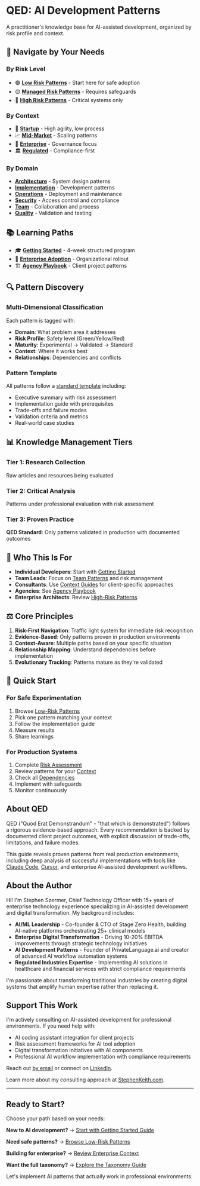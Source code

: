 # QED: AI Development Patterns

A practitioner's knowledge base for AI-assisted development, organized by risk profile and context.

## 🎯 Navigate by Your Needs

### By Risk Level
- 🟢 [**Low Risk Patterns**](by-risk/low-risk/index.md) - Start here for safe adoption
- 🟡 [**Managed Risk Patterns**](by-risk/managed-risk/index.md) - Requires safeguards
- 🔴 [**High Risk Patterns**](by-risk/high-risk/index.md) - Critical systems only

### By Context
- 🚀 [**Startup**](by-context/startup/index.md) - High agility, low process
- 📈 [**Mid-Market**](by-context/mid-market/index.md) - Scaling patterns
- 🏢 [**Enterprise**](by-context/enterprise/index.md) - Governance focus
- 🏛️ [**Regulated**](by-context/regulated/index.md) - Compliance-first

### By Domain
- [**Architecture**](patterns/architecture/index.md) - System design patterns
- [**Implementation**](patterns/implementation/index.md) - Development patterns
- [**Operations**](patterns/operations/index.md) - Deployment and maintenance
- [**Security**](patterns/security/index.md) - Access control and compliance
- [**Team**](patterns/team/index.md) - Collaboration and process
- [**Quality**](patterns/quality/index.md) - Validation and testing

## 📚 Learning Paths

- 🎓 [**Getting Started**](learning-paths/getting-started.md) - 4-week structured program
- 🏢 [**Enterprise Adoption**](learning-paths/enterprise-adoption.md) - Organizational rollout
- 🏗️ [**Agency Playbook**](learning-paths/agency-playbook.md) - Client project patterns

## 🔍 Pattern Discovery

### Multi-Dimensional Classification
Each pattern is tagged with:
- **Domain**: What problem area it addresses
- **Risk Profile**: Safety level (Green/Yellow/Red)
- **Maturity**: Experimental → Validated → Standard
- **Context**: Where it works best
- **Relationships**: Dependencies and conflicts

### Pattern Template
All patterns follow a [standard template](PATTERN_TEMPLATE.md) including:
- Executive summary with risk assessment
- Implementation guide with prerequisites
- Trade-offs and failure modes
- Validation criteria and metrics
- Real-world case studies

## 📊 Knowledge Management Tiers

### Tier 1: Research Collection
Raw articles and resources being evaluated

### Tier 2: Critical Analysis  
Patterns under professional evaluation with risk assessment

### Tier 3: Proven Practice
**QED Standard**: Only patterns validated in production with documented outcomes

## 🎯 Who This Is For

- **Individual Developers**: Start with [Getting Started](learning-paths/getting-started.md)
- **Team Leads**: Focus on [Team Patterns](patterns/team/index.md) and risk management
- **Consultants**: Use [Context Guides](by-context/index.md) for client-specific approaches
- **Agencies**: See [Agency Playbook](learning-paths/agency-playbook.md)
- **Enterprise Architects**: Review [High-Risk Patterns](by-risk/high-risk/index.md)

## ⚖️ Core Principles

1. **Risk-First Navigation**: Traffic light system for immediate risk recognition
2. **Evidence-Based**: Only patterns proven in production environments
3. **Context-Aware**: Multiple paths based on your specific situation
4. **Relationship Mapping**: Understand dependencies before implementation
5. **Evolutionary Tracking**: Patterns mature as they're validated

## 🚀 Quick Start

### For Safe Experimentation
1. Browse [Low-Risk Patterns](by-risk/low-risk/index.md)
2. Pick one pattern matching your context
3. Follow the implementation guide
4. Measure results
5. Share learnings

### For Production Systems
1. Complete [Risk Assessment](patterns/quality/risk-assessment.md)
2. Review patterns for your [Context](by-context/index.md)
3. Check all [Dependencies](PATTERN_TEMPLATE.md#relationships)
4. Implement with safeguards
5. Monitor continuously

## About QED

QED ("Quod Erat Demonstrandum" - "that which is demonstrated") follows a rigorous evidence-based approach. Every recommendation is backed by documented client project outcomes, with explicit discussion of trade-offs, limitations, and failure modes.

This guide reveals proven patterns from real production environments, including deep analysis of successful implementations with tools like [Claude Code](https://claude.ai/code), [Cursor](https://cursor.sh), and enterprise AI-assisted development workflows.

## About the Author

Hi! I'm Stephen Szermer, Chief Technology Officer with 15+ years of enterprise technology experience specializing in AI-assisted development and digital transformation. My background includes:

- **AI/ML Leadership** - Co-founder & CTO of Stage Zero Health, building AI-native platforms orchestrating 25+ clinical models
- **Enterprise Digital Transformation** - Driving 10-20% EBITDA improvements through strategic technology initiatives
- **AI Development Patterns** - Founder of PrivateLanguage.ai and creator of advanced AI workflow automation systems
- **Regulated Industries Expertise** - Implementing AI solutions in healthcare and financial services with strict compliance requirements

I'm passionate about transforming traditional industries by creating digital systems that amplify human expertise rather than replacing it.

## Support This Work

I'm actively consulting on AI-assisted development for professional environments. If you need help with:

- AI coding assistant integration for client projects
- Risk assessment frameworks for AI tool adoption
- Digital transformation initiatives with AI components
- Professional AI workflow implementation with compliance requirements

Reach out [by email](mailto:Info@StephenKeith.com) or connect on [LinkedIn](https://linkedin.com/in/szermer).

Learn more about my consulting approach at [StephenKeith.com](https://www.stephenkeith.com).

---

## Ready to Start?

Choose your path based on your needs:

**New to AI development?** → [Start with Getting Started Guide](learning-paths/getting-started.md)

**Need safe patterns?** → [Browse Low-Risk Patterns](by-risk/low-risk/index.md)

**Building for enterprise?** → [Review Enterprise Context](by-context/enterprise/index.md)

**Want the full taxonomy?** → [Explore the Taxonomy Guide](qed-taxonomy.md)

Let's implement AI patterns that actually work in professional environments.